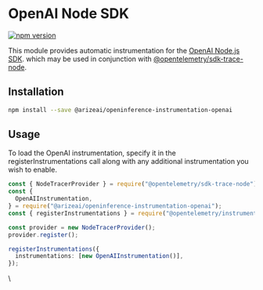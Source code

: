 # OpenAI Node SDK

[![npm version](https://camo.githubusercontent.com/247eac665eb001f3f0acefb5f56b3e607c4143b633b553d452dac4aa3795a90a/68747470733a2f2f62616467652e667572792e696f2f6a732f406172697a6561692532466f70656e696e666572656e63652d696e737472756d656e746174696f6e2d6f70656e61692e737667)](https://badge.fury.io/js/@arizeai%2Fopeninference-instrumentation-openai)

This module provides automatic instrumentation for the [OpenAI Node.js SDK](https://github.com/openai/openai-node). which may be used in conjunction with [@opentelemetry/sdk-trace-node](https://github.com/open-telemetry/opentelemetry-js/tree/main/packages/opentelemetry-sdk-trace-node).

## Installation

```bash
npm install --save @arizeai/openinference-instrumentation-openai
```

## Usage

To load the OpenAI instrumentation, specify it in the registerInstrumentations call along with any additional instrumentation you wish to enable.

```typescript
const { NodeTracerProvider } = require("@opentelemetry/sdk-trace-node");
const {
  OpenAIInstrumentation,
} = require("@arizeai/openinference-instrumentation-openai");
const { registerInstrumentations } = require("@opentelemetry/instrumentation");

const provider = new NodeTracerProvider();
provider.register();

registerInstrumentations({
  instrumentations: [new OpenAIInstrumentation()],
});
```

\
